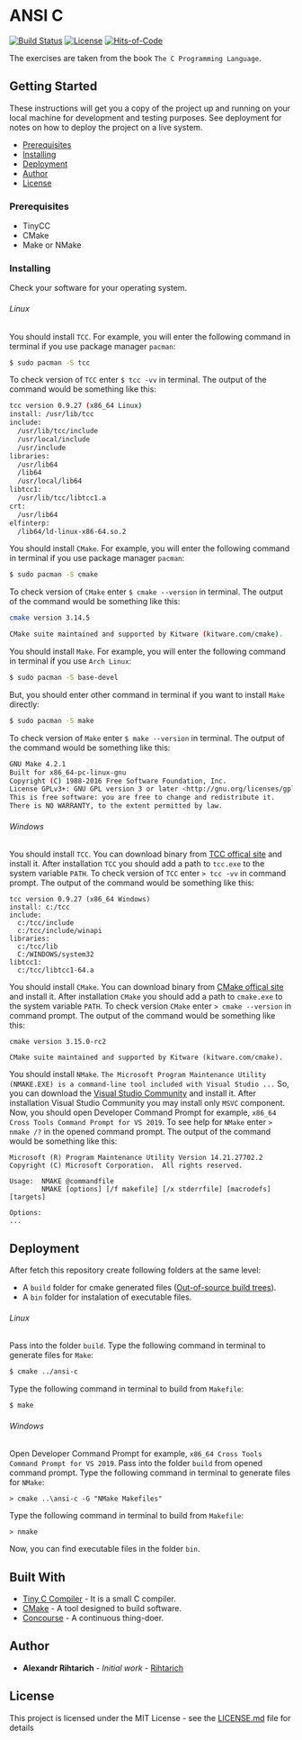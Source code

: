 # ANSI C

[![Build Status](https://concourse.hellofreak.pp.ua/api/v1/teams/main/pipelines/ansi-c/jobs/build/badge)](https://concourse.hellofreak.pp.ua/teams/main/pipelines/ansi-c)
[![License](https://img.shields.io/github/license/Rihtarich/ansi-c.svg?style=popout)](LICENSE.md)
[![Hits-of-Code](https://hitsofcode.com/github/Rihtarich/ansi-c)](https://hitsofcode.com/view/github/Rihtarich/ansi-c)

The exercises are taken from the book `The C Programming Language`.

## Getting Started

These instructions will get you a copy of the project up and running on your local machine for development and testing purposes.
See deployment for notes on how to deploy the project on a live system.

- [Prerequisites](#Prerequisites)
- [Installing](#Installing)
- [Deployment](#Deployment)
- [Author](#Author)
- [License](#License)

### Prerequisites

- TinyCC
- CMake
- Make or NMake

### Installing

Check your software for your operating system.

###### Linux

You should install `TCC`.
For example, you will enter the following command in terminal if you use package manager `pacman`:
```bash
$ sudo pacman -S tcc
```
To check version of `TCC` enter `$ tcc -vv` in terminal.
The output of the command would be something like this:
```bash
tcc version 0.9.27 (x86_64 Linux)
install: /usr/lib/tcc
include:
  /usr/lib/tcc/include
  /usr/local/include
  /usr/include
libraries:
  /usr/lib64
  /lib64
  /usr/local/lib64
libtcc1:
  /usr/lib/tcc/libtcc1.a
crt:
  /usr/lib64
elfinterp:
  /lib64/ld-linux-x86-64.so.2
```

You should install `CMake`.
For example, you will enter the following command in terminal if you use package manager `pacman`:
```bash
$ sudo pacman -S cmake
```
To check version of `CMake` enter `$ cmake --version` in terminal.
The output of the command would be something like this:
```bash
cmake version 3.14.5

CMake suite maintained and supported by Kitware (kitware.com/cmake).
```

You should install `Make`.
For example, you will enter the following command in terminal if you use `Arch Linux`:
```bash
$ sudo pacman -S base-devel
```
But, you should enter other command in terminal if you want to install `Make` directly:
```bash
$ sudo pacman -S make
```
To check version of `Make` enter `$ make --version` in terminal.
The output of the command would be something like this:
```bash
GNU Make 4.2.1
Built for x86_64-pc-linux-gnu
Copyright (C) 1988-2016 Free Software Foundation, Inc.
License GPLv3+: GNU GPL version 3 or later <http://gnu.org/licenses/gpl.html>
This is free software: you are free to change and redistribute it.
There is NO WARRANTY, to the extent permitted by law.
```

###### Windows

You should install `TCC`.
You can download binary from [TCC offical site](https://bellard.org/tcc/) and install it.
After installation `TCC` you should add a path to `tcc.exe` to the system variable `PATH`.
To check version of `TCC` enter `> tcc -vv` in command prompt.
The output of the command would be something like this:
```pwsh
tcc version 0.9.27 (x86_64 Windows)
install: c:/tcc
include:
  c:/tcc/include
  c:/tcc/include/winapi
libraries:
  c:/tcc/lib
  C:/WINDOWS/system32
libtcc1:
  c:/tcc/libtcc1-64.a
```

You should install `CMake`.
You can download binary from [CMake offical site](https://cmake.org/) and install it.
After installation `CMake` you should add a path to `cmake.exe` to the system variable `PATH`.
To check version `CMake` enter `> cmake --version` in command prompt.
The output of the command would be something like this:
```pwsh
cmake version 3.15.0-rc2

CMake suite maintained and supported by Kitware (kitware.com/cmake).
```

You should install `NMake`.
`The Microsoft Program Maintenance Utility (NMAKE.EXE) is a command-line tool included with Visual Studio ...`
So, you can download the [Visual Studio Community](https://visualstudio.microsoft.com/vs/community/) and install it.
After installation Visual Studio Community you may install only `MSVC` component.
Now, you should open Developer Command Prompt for example, `x86_64 Cross Tools Command Prompt for VS 2019`.
To see help for `NMake` enter `> nmake /?` in the opened command prompt.
The output of the command would be something like this:
```pwsh
Microsoft (R) Program Maintenance Utility Version 14.21.27702.2
Copyright (C) Microsoft Corporation.  All rights reserved.

Usage:  NMAKE @commandfile
        NMAKE [options] [/f makefile] [/x stderrfile] [macrodefs] [targets]

Options:
...
```

## Deployment

After fetch this repository create following folders at the same level:
- A `build` folder for cmake generated files ([Out-of-source build trees](https://gitlab.kitware.com/cmake/community/-/wikis/FAQ#out-of-source-build-trees)).
- A `bin` folder for instalation of executable files.

###### Linux

Pass into the folder `build`.
Type the following command in terminal to generate files for `Make`:
```bash
$ cmake ../ansi-c
```
Type the following command in terminal to build from `Makefile`:
```bash
$ make
```

###### Windows

Open Developer Command Prompt for example, `x86_64 Cross Tools Command Prompt for VS 2019`.
Pass into the folder `build` from opened command prompt.
Type the following command in terminal to generate files for `NMake`:
```pwsh
> cmake ..\ansi-c -G "NMake Makefiles"
```
Type the following command in terminal to build from `Makefile`:
```pwsh
> nmake
```

Now, you can find executable files in the folder `bin`.

## Built With

* [Tiny C Compiler](https://bellard.org/tcc/) - It is a small C compiler.
* [CMake](https://github.com/Kitware/CMake) - A tool designed to build software.
* [Concourse](https://github.com/concourse/concourse) - A continuous thing-doer.

## Author

* **Alexandr Rihtarich** - *Initial work* - [Rihtarich](https://github.com/Rihtarich)

## License

This project is licensed under the MIT License - see the [LICENSE.md](LICENSE.md) file for details
